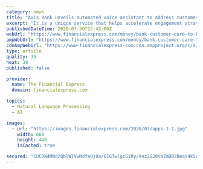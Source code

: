```yaml
---
category: news
title: "Axis Bank unveils automated voice assistant to address customer queries, requests"
excerpt: "It is a unique service that helps accelerate engagement strategy and uses cutting edge automated speech recognition, natural language understanding technology boosted by Artificial Intelligence powered business algorithms. This automated voice assistant ..."
publishedDateTime: 2020-07-30T15:42:00Z
webUrl: "https://www.financialexpress.com/money/bank-customer-care-to-become-simpler-axis-bank-unveils-axaa-an-ai-powered-conversational-banking-ivr/2039990/"
ampWebUrl: "https://www.financialexpress.com/money/bank-customer-care-to-become-simpler-axis-bank-unveils-axaa-an-ai-powered-conversational-banking-ivr/2039990/lite/"
cdnAmpWebUrl: "https://www-financialexpress-com.cdn.ampproject.org/c/s/www.financialexpress.com/money/bank-customer-care-to-become-simpler-axis-bank-unveils-axaa-an-ai-powered-conversational-banking-ivr/2039990/lite/"
type: article
quality: 39
heat: 39
published: false

provider:
  name: The Financial Express
  domain: financialexpress.com

topics:
  - Natural Language Processing
  - AI

images:
  - url: "https://images.financialexpress.com/2020/07/apps-1-1.jpg"
    width: 660
    height: 440
    isCached: true

secured: "CUCON4MNdZQblWTVwMdfaOj0a/6IGTwlgcGiRy/9nz2GJ0vaZmQB2BeqY4k5upK2v7pnCnsdQ4c1DqXMfHocvs9rEK602+ZOPgXHgZV1a0q727VmuRD9CWzB4a5/MI2vD1SOjumfA/PFJxoohGcApyKuXQ6p+vO+Lv1TohjpjWWsRFiCs6DpPQPCA9YYQYrpyqCIqWBtLOhoZENY+cQKS2b5rcBCLQ/TrDZ95p8reWWujZc7VXz0toHjOx8khg0y5yJLz8twjFv6+EqUQ7ApiJYGhEoYjxoyqwgtpxovY/ayT5MF9DY1dI1yNNxSTPzIKhci8ggzbRIja4IE7EaFFQ==;6Ap68l/4ePFrkxm5JC1Bdw=="
---
```



